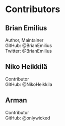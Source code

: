 # Contributors

## Brian Emilius
Author, Maintainer  
GitHub: @BrianEmilius  
Twitter: @BrianEmilius

## Niko Heikkilä
Contributor  
GitHub: @NikoHeikkila


## Arman
Contributor  
GitHub: @onlywicked
